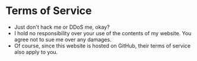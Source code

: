 Terms of Service
================

* Just don't hack me or DDoS me, okay?
* I hold no responsibility over your use of the contents of my website. You agree not to sue me over any damages.
* Of course, since this website is hosted on GitHub, their terms of service also apply to you.
